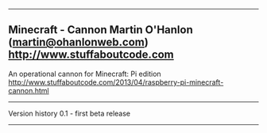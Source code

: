 -------------------------------------------------------------------------------
Minecraft - Cannon
Martin O'Hanlon (martin@ohanlonweb.com)
http://www.stuffaboutcode.com
-------------------------------------------------------------------------------

An operational cannon for Minecraft: Pi edition
http://www.stuffaboutcode.com/2013/04/raspberry-pi-minecraft-cannon.html

------------------------------------------------------------------------------

Version history
0.1 - first beta release

-------------------------------------------------------------------------------

